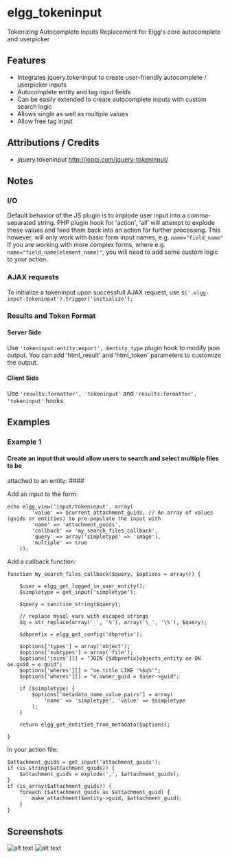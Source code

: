 elgg_tokeninput
===========

Tokenizing Autocomplete Inputs
Replacement for Elgg's core autocomplete and userpicker


## Features ##

* Integrates jquery.tokeninput to create user-friendly autocomplete / userpicker inputs
* Autocomplete entity and tag input fields
* Can be easily extended to create autocomplete inputs with custom search logic
* Allows single as well as multiple values
* Allow free tag input


## Attributions / Credits ##

* jquery.tokeninput http://loopj.com/jquery-tokeninput/


## Notes ##

### I/O ###
Default behavior of the JS plugin is to implode user input into a comma-separated string.
PHP plugin hook for 'action', 'all' will attempt to explode these values
and feed them back into an action for further processing. This however,
will only work with basic form input names, e.g. ```name="field_name"```
If you are working with more complex forms, where e.g. ```name="field_name[element_name]"```,
you will need to add some custom logic to your action.

### AJAX requests ###
To initialize a tokeninput upon successfull AJAX request, use
``` $('.elgg-input-tokeninput').trigger('initialize'); ```

### Results and Token Format ###

#### Server Side ####
Use ```'tokeninput:entity:export', $entity_type``` plugin hook to modify json output.
You can add 'html_result' and 'html_token' parameters to customize the output.

#### Client Side ####
Use ```'results:formatter', 'tokeninput'``` and ```'results:formatter', 'tokeninput'```
hooks.

## Examples ###

### Example 1 ###

#### Create an input that would allow users to search and select multiple files to be
attached to an entity: ####

Add an input to the form:
```
echo elgg_view('input/tokeninput', array(
		'value' => $current_attachment_guids, // An array of values (guids or entities) to pre-populate the input with
		'name' => 'attachment_guids',
		'callback' => 'my_search_files_callback',
		'query' => array('simpletype' => 'image'),
		'multiple' => true
	));
```

Add a callback function:
```
function my_search_files_callback($query, $options = array()) {

	$user = elgg_get_logged_in_user_entity();
	$simpletype = get_input('simpletype');

	$query = sanitize_string($query);

	// replace mysql vars with escaped strings
	$q = str_replace(array('_', '%'), array('\_', '\%'), $query);

	$dbprefix = elgg_get_config('dbprefix');

	$options['types'] = array('object');
	$options['subtypes'] = array('file');
	$options['joins'][] = "JOIN {$dbprefix}objects_entity oe ON oe.guid = e.guid";
	$options['wheres'][] = "oe.title LIKE '%$q%'";
	$options['wheres'][] = "e.owner_guid = $user->guid";

	if ($simpletype) {
		$options['metadata_name_value_pairs'] = array(
			'name' => 'simpletype', 'value' => $simpletype
		);
	}

	return elgg_get_entities_from_metadata($options);

}
```

In your action file:
```
$attachment_guids = get_input('attachment_guids');
if (is_string($attachment_guids)) {
	$attachment_guids = explode(',', $attachment_guids);
}
if (is_array($attachment_guids)) {
	foreach ($attachment_guids as $attachment_guid) {
		make_attachment($entity->guid, $attachment_guid);
	}
}
```

## Screenshots ##
![alt text](https://raw.github.com/hypeJunction/elgg_tokeninput/master/screenshots/autocomplete.png "Autocomplete")
![alt text](https://raw.github.com/hypeJunction/elgg_tokeninput/master/screenshots/userpicker.png "Userpicker")
